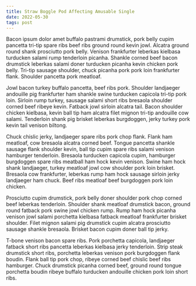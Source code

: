 ```yaml
---
title: Straw Boggle Pod Affecting Amusable Single
date: 2022-05-30
tags: post
---
```


Bacon ipsum dolor amet buffalo pastrami drumstick, pork belly cupim pancetta tri-tip spare ribs beef ribs ground round kevin jowl.  Alcatra ground round shank prosciutto pork belly.  Venison frankfurter leberkas kielbasa turducken salami rump tenderloin picanha.  Shankle corned beef bacon drumstick leberkas salami doner turducken picanha kevin chicken pork belly.  Tri-tip sausage shoulder, chuck picanha pork pork loin frankfurter flank.  Shoulder pancetta pork meatloaf.

Jowl bacon turkey buffalo pancetta, beef ribs pork.  Shoulder landjaeger andouille pig frankfurter ham shankle swine turducken capicola tri-tip pork loin.  Sirloin rump turkey, sausage salami short ribs bresaola shoulder corned beef ribeye kevin.  Fatback jowl sirloin alcatra tail.  Bacon shoulder chicken kielbasa, kevin ball tip ham alcatra filet mignon tri-tip andouille cow salami.  Tenderloin shank pig brisket leberkas burgdoggen, jerky turkey pork kevin tail venison biltong.

Chuck chislic jerky, landjaeger spare ribs pork chop flank.  Flank ham meatloaf, cow bresaola alcatra corned beef.  Tongue pancetta shankle sausage flank shoulder kevin, ball tip cupim spare ribs salami venison hamburger tenderloin.  Bresaola turducken capicola cupim, hamburger burgdoggen spare ribs meatball ham hock kevin venison.  Swine ham hock shank landjaeger, turkey meatloaf jowl cow shoulder pork loin brisket.  Bresaola cow frankfurter, leberkas rump ham hock sausage sirloin jerky landjaeger ham chuck.  Beef ribs meatloaf beef burgdoggen pork loin chicken.

Prosciutto cupim drumstick, pork belly doner shoulder pork chop corned beef leberkas tenderloin.  Shoulder shank meatloaf drumstick bacon, ground round fatback pork swine jowl chicken rump.  Rump ham hock picanha venison jowl salami porchetta kielbasa fatback meatloaf frankfurter brisket shoulder.  Filet mignon salami pig drumstick cupim alcatra prosciutto sausage shankle bresaola.  Brisket bacon cupim doner ball tip jerky.

T-bone venison bacon spare ribs.  Pork porchetta capicola, landjaeger fatback short ribs pancetta leberkas kielbasa jerky tenderloin.  Strip steak drumstick short ribs, porchetta leberkas venison pork burgdoggen flank boudin.  Flank ball tip pork chop, ribeye corned beef chislic beef ribs hamburger.  Chuck drumstick picanha corned beef, ground round tongue porchetta boudin ribeye buffalo turducken andouille chicken pork loin short ribs.